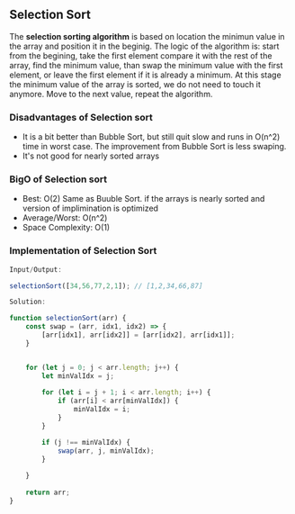 ## Selection Sort

The **selection sorting algorithm** is based on location the minimun value in the array and position it in the beginig. The logic of the algorithm is: start from the begining, take the first element compare it with the rest of the array, find the minimum value, than swap the minimum value with the first element, or leave the first element if it is already a minimum. At this stage the minimum value of the array is sorted, we do not need to touch it anymore. Move to the next value, repeat the algorithm. 

### Disadvantages of Selection sort
* It is a bit better than Bubble Sort, but still quit slow and runs in O(n^2) time in worst case. The improvement from Bubble Sort is less swaping. 
* It's not good for nearly sorted arrays


### BigO of Selection sort

* Best: O(2) Same as Buuble Sort. if the arrays is nearly sorted and version of implimination is optimized
* Average/Worst: O(n^2)
* Space Complexity: O(1)

### Implementation of Selection Sort

```javascript
Input/Output:

selectionSort([34,56,77,2,1]); // [1,2,34,66,87]
```

```javascript
Solution:

function selectionSort(arr) {
    const swap = (arr, idx1, idx2) => {
        [arr[idx1], arr[idx2]] = [arr[idx2], arr[idx1]];
    }


    for (let j = 0; j < arr.length; j++) {
        let minValIdx = j;
        
        for (let i = j + 1; i < arr.length; i++) {
            if (arr[i] < arr[minValIdx]) {
                minValIdx = i;
            }    
        }

        if (j !== minValIdx) {
            swap(arr, j, minValIdx); 
        }
        
    }
    
    return arr;
}

```
